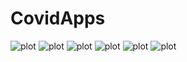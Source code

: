 # CovidApps
![plot](https://github.com/athiraIsam/CovidApps/blob/master/UI/photo1636175967.jpeg)
![plot](https://github.com/athiraIsam/CovidApps/blob/master/UI/photo1636175898.jpeg)
![plot](https://github.com/athiraIsam/CovidApps/blob/master/UI/photo1636175898%20(4).jpeg)
![plot](https://github.com/athiraIsam/CovidApps/blob/master/UI/photo1636175898%20(3).jpeg)
![plot](https://github.com/athiraIsam/CovidApps/blob/master/UI/photo1636175898%20(2).jpeg)
![plot](https://github.com/athiraIsam/CovidApps/blob/master/UI/photo1636175898%20(1).jpeg.jpeg)
